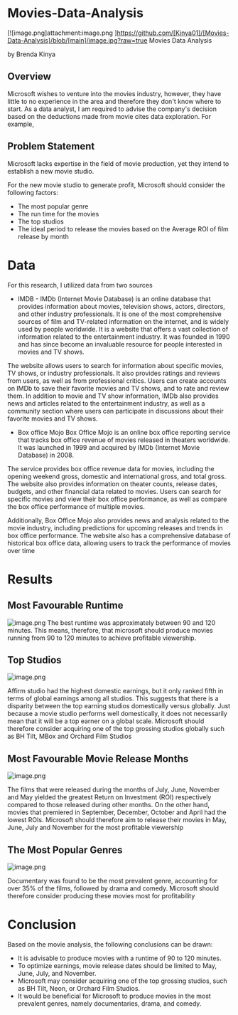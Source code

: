 # Movies-Data-Analysis
[![image.png]attachment:image.png
]https://github.com/[Kinya01]/[Movies-Data-Analysis]/blob/[main]/image.jpg?raw=true
 Movies Data Analysis
 
 
 by
 Brenda Kinya
## Overview
  Microsoft wishes to venture into the movies industry, however, they have little to no experience
  in the area and therefore they don't know where to start. As a data analyst, I am required to advise the company's decision based on the deductions made from movie cites data exploration. For example, 
## Problem Statement
Microsoft lacks expertise in the field of movie production, yet they intend to establish a new movie studio.

For the new movie studio to generate profit, Microsoft should consider the following factors:
- The most popular genre
- The run time for the movies
- The top studios
- The ideal period to release the movies based on the Average ROI of film release by month

# Data
For this research, I utilized data from two sources
- IMDB - IMDb (Internet Movie Database) is an online database that provides information about movies, television shows, actors, directors, and other industry professionals. It is one of the most comprehensive sources of film and TV-related information on the internet, and is widely used by people worldwide. It is a website that offers a vast collection of information related to the entertainment industry. It was founded in 1990 and has since become an invaluable resource for people interested in movies and TV shows.

The website allows users to search for information about specific movies, TV shows, or industry professionals. It also provides ratings and reviews from users, as well as from professional critics. Users can create accounts on IMDb to save their favorite movies and TV shows, and to rate and review them. In addition to movie and TV show information, IMDb also provides news and articles related to the entertainment industry, as well as a community section where users can participate in discussions about their favorite movies and TV shows.
- Box office Mojo
Box Office Mojo is an online box office reporting service that tracks box office revenue of movies released in theaters worldwide. It was launched in 1999 and acquired by IMDb (Internet Movie Database) in 2008.

The service provides box office revenue data for movies, including the opening weekend gross, domestic and international gross, and total gross. The website also provides information on theater counts, release dates, budgets, and other financial data related to movies. Users can search for specific movies and view their box office performance, as well as compare the box office performance of multiple movies.

Additionally, Box Office Mojo also provides news and analysis related to the movie industry, including predictions for upcoming releases and trends in box office performance. The website also has a comprehensive database of historical box office data, allowing users to track the performance of movies over time

# Results

## Most Favourable Runtime
![image.png](attachment:image.png)
The best runtime was approximately between 90 and 120 minutes. This means, therefore, that microsoft should produce movies running from 90 to 120 minutes to achieve profitable viewership.


## Top Studios
![image.png](attachment:image.png)

Affirm studio had the highest domestic earnings, but it only ranked fifth in terms of global earnings among all studios. This suggests that there is a disparity between the top earning studios domestically versus globally. Just because a movie studio performs well domestically, it does not necessarily mean that it will be a top earner on a global scale. Microsoft should therefore consider acquiring one of the top grossing studios globally such as BH Tilt, MBox and Orchard Film Studios

## Most Favourable Movie Release Months

![image.png](attachment:image.png)

The films that were released during the months of July, June, November and May yielded the greatest Return on Investment (ROI) respectively compared to those released during other months. On the other hand, movies that premiered in September, December, October and April had the lowest ROIs. Microsoft should therefore aim to release their movies in May, June, July and November for the most profitable viewership


## The Most Popular Genres

![image.png](attachment:image.png)

Documentary was found to be the most prevalent genre, accounting for over 35% of the films, followed by drama and comedy.
Microsoft should therefore consider producing these movies most for profitability


# Conclusion

Based on the movie analysis, the following conclusions can be drawn:
- It is advisable to produce movies with a runtime of 90 to 120 minutes.
- To optimize earnings, movie release dates should be limited to May, June, July, and November.
- Microsoft may consider acquiring one of the top grossing studios, such as BH Tilt, Neon, or Orchard Film Studios.
- It would be beneficial for Microsoft to produce movies in the most prevalent genres, namely documentaries, drama, and comedy.


